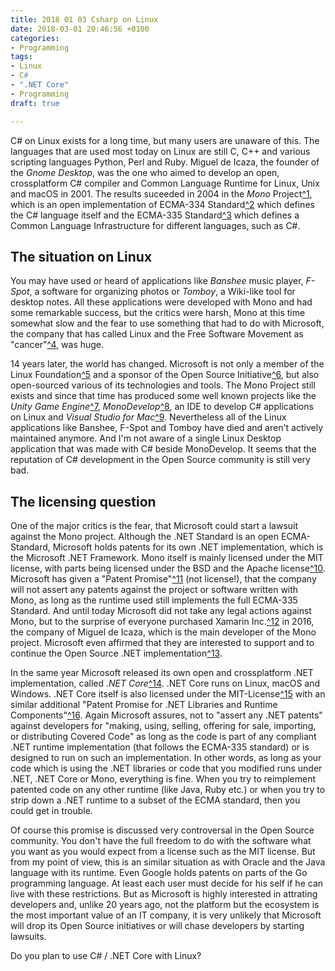 ```yaml
---
title: 2018 01 03 Csharp on Linux
date: 2018-03-01 20:46:56 +0100
categories:
- Programming
tags:
- Linux
- C#
- ".NET Core"
- Programming
draft: true

---
```

C# on Linux exists for a long time, but many users are unaware of this. The languages that are used most today on Linux are still C, C++ and various scripting languages Python, Perl and Ruby. Miguel de Icaza, the founder of the _Gnome Desktop_, was the one who aimed to develop an open, crossplatform C# compiler and Common Language Runtime for Linux, Unix and macOS in 2001. The results suceeded in 2004 in the _Mono_ Project[^1](http://www.mono-project.com), which is an open implementation of ECMA-334 Standard[^2](https://www.ecma-international.org/publications/standards/Ecma-334.htm) which defines the C# language itself and the ECMA-335 Standard[^3](https://www.ecma-international.org/publications/standards/Ecma-335.htm) which defines a Common Language Infrastructure for different languages, such as C#.<!--more-->

## The situation on Linux

You may have used or heard of applications like _Banshee_ music player, _F-Spot_, a software for organizing photos or _Tomboy_, a Wiki-like tool for desktop notes. All these applications were developed with Mono and had some remarkable success, but the critics were harsh, Mono at this time somewhat slow and the fear to use something that had to do with Microsoft, the company that has called Linux and the Free Software Movement as "cancer"[^4](https://www.theregister.co.uk/2001/06/02/ballmer_linux_is_a_cancer), was huge.

14 years later, the world has changed. Microsoft is not only a member of the Linux Foundation[^5](https://www.linuxfoundation.org/press-release/microsoft-fortifies-commitment-to-open-source-becomes-linux-foundation-platinum-member) and a sponsor of the Open Source Initiative[^6](https://opensource.org/node/901), but also open-sourced various of its technologies and tools. The Mono Project still exists and since that time has produced some well known projects like the _Unity Game Engine_[^7](https://unity3d.com), _MonoDevelop_[^8](http://www.monodevelop.com), an IDE to develop C# applications on Linux and _Visual Studio for Mac_[^9](https://www.visualstudio.com/vs/visual-studio-mac). Nevertheless all of the Linux applications like Banshee, F-Spot and Tomboy have died and aren't actively maintained anymore. And I'm not aware of a single Linux Desktop application that was made with C# beside MonoDevelop. It seems that the reputation of C# development in the Open Source community is still very bad.

## The licensing question

One of the major critics is the fear, that Microsoft could start a lawsuit against the Mono project. Although the .NET Standard is an open ECMA-Standard, Microsoft holds patents for its own .NET implementation, which is the Microsoft .NET Framework. Mono itself is mainly licensed under the MIT license, with parts being licensed under the BSD and the Apache license[^10](https://github.com/mono/mono/blob/master/LICENSE). Microsoft has given a "Patent Promise"[^11](https://github.com/mono/mono/blob/master/PATENTS.TXT) (not license!), that the company will not assert any patents against the project or software written with Mono, as long as the runtime used still implements the full ECMA-335 Standard. And until today Microsoft did not take any legal actions against Mono, but to the surprise of everyone purchased Xamarin Inc.[^12](https://www.xamarin.com) in 2016, the company of Miguel de Icaza, which is the main developer of the Mono project. Microsoft even affirmed that they are interested to support and to continue the Open Source .NET implementation[^13](https://blogs.microsoft.com/blog/2016/02/24/microsoft-to-acquire-xamarin-and-empower-more-developers-to-build-apps-on-any-device).

In the same year Microsoft released its own open and crossplatform .NET implementation, called _.NET Core_[^14](https://dotnet.github.io). .NET Core runs on Linux, macOS and Windows. .NET Core itself is also licensed under the MIT-License[^15](https://github.com/dotnet/core/blob/master/LICENSE.TXT) with an similar additional "Patent Promise for .NET Libraries and Runtime Components"[^16](https://github.com/dotnet/coreclr/blob/master/PATENTS.TXT). Again Microsoft assures, not to "assert any .NET patents" against developers for "making, using, selling, offering for sale, importing, or distributing Covered Code" as long as the code is part of any compliant .NET runtime implementation (that follows the ECMA-335 standard) or is designed to run on such an implementation. In other words, as long as your code which is using the .NET libraries or code that you modified runs under .NET, .NET Core or Mono, everything is fine. When you try to reimplement patented code on any other runtime (like Java, Ruby etc.) or when you try to strip down a .NET runtime to a subset of the ECMA standard, then you could get in trouble.

Of course this promise is discussed very controversal in the Open Source community. You don't have the full freedom to do with the software what you want as you would expect from a license such as the MIT license. But from my point of view, this is an similar situation as with Oracle and the Java language with its runtime. Even Google holds patents on parts of the Go programming language. At least each user must decide for his self if he can live with these restrictions. But as Microsoft is highly interested in attrating developers and, unlike 20 years ago, not the platform but the ecosystem is the most important value of an IT company, it is very unlikely that Microsoft will drop its Open Source initiatives or will chase developers by starting lawsuits.

Do you plan to use C# / .NET Core with Linux?